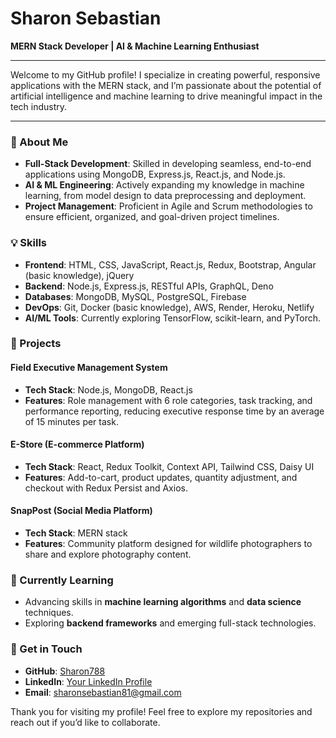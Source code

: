  
# Sharon Sebastian

**MERN Stack Developer | AI & Machine Learning Enthusiast**

---

Welcome to my GitHub profile! I specialize in creating powerful, responsive applications with the MERN stack, and I’m passionate about the potential of artificial intelligence and machine learning to drive meaningful impact in the tech industry.

---

### 📜 About Me
- **Full-Stack Development**: Skilled in developing seamless, end-to-end applications using MongoDB, Express.js, React.js, and Node.js.
- **AI & ML Engineering**: Actively expanding my knowledge in machine learning, from model design to data preprocessing and deployment.
- **Project Management**: Proficient in Agile and Scrum methodologies to ensure efficient, organized, and goal-driven project timelines.

### 💡 Skills
- **Frontend**: HTML, CSS, JavaScript, React.js, Redux, Bootstrap, Angular (basic knowledge), jQuery
- **Backend**: Node.js, Express.js, RESTful APIs, GraphQL, Deno
- **Databases**: MongoDB, MySQL, PostgreSQL, Firebase
- **DevOps**: Git, Docker (basic knowledge), AWS, Render, Heroku, Netlify
- **AI/ML Tools**: Currently exploring TensorFlow, scikit-learn, and PyTorch.

### 🚀 Projects
#### Field Executive Management System
  - **Tech Stack**: Node.js, MongoDB, React.js
  - **Features**: Role management with 6 role categories, task tracking, and performance reporting, reducing executive response time by an average of 15 minutes per task.

#### E-Store (E-commerce Platform)
  - **Tech Stack**: React, Redux Toolkit, Context API, Tailwind CSS, Daisy UI
  - **Features**: Add-to-cart, product updates, quantity adjustment, and checkout with Redux Persist and Axios.

#### SnapPost (Social Media Platform)
  - **Tech Stack**: MERN stack
  - **Features**: Community platform designed for wildlife photographers to share and explore photography content.

### 🌱 Currently Learning
- Advancing skills in **machine learning algorithms** and **data science** techniques.
- Exploring **backend frameworks** and emerging full-stack technologies.

### 🤝 Get in Touch
- **GitHub**: [Sharon788](https://github.com/SharonSebastian32)
- **LinkedIn**: [Your LinkedIn Profile](https://www.linkedin.com)
- **Email**: [sharonsebastian81@gmail.com](mailto:sharonsebastian81@gmail.com)

 

Thank you for visiting my profile! Feel free to explore my repositories and reach out if you’d like to collaborate.
